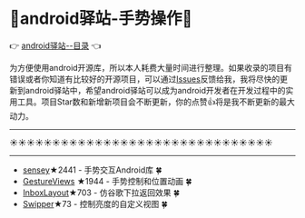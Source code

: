 # :running:android驿站-手势操作:running:
:point_right: [android驿站--目录](https://github.com/enChenging/android_posthouse) :point_left: 

为方便使用android开源库，所以本人耗费大量时间进行整理。如果收录的项目有错误或者你知道有比较好的开源项目，可以通过[Issues](https://github.com/enChenging/android_posthouse/issues)反馈给我，我将尽快的更新到android驿站中，希望android驿站可以成为android开发者在开发过程中的实用工具。项目Star数和新增新项目会不断更新，你的点赞:+1:将是我不断更新的最大动力。

<HR style="FILTER: progid:DXImageTransform.Microsoft.Shadow(color:#987cb9,direction:145,strength:15)" width="100%" color=#987cb9 SIZE=1>

:sunny::sunny::sunny::sunny::sunny::sunny::sunny::sunny::sunny::sunny::sunny::sunny::sunny::sunny::sunny::sunny::sunny::sunny::sunny::sunny::sunny::sunny::sunny::sunny::sunny::sunny::sunny::sunny::sunny::sunny::sunny:
<HR style="FILTER: progid:DXImageTransform.Microsoft.Shadow(color:#987cb9,direction:145,strength:15)" width="100%" color=#987cb9 SIZE=1>


- [sensey](https://github.com/nisrulz/sensey)★2441 - 手势交互Android库 :four_leaf_clover:
- [GestureViews](https://github.com/alexvasilkov/GestureViews) ★1944 - 手势控制和位置动画 :four_leaf_clover:
- [InboxLayout](https://github.com/zhaozhentao/InboxLayout)★703 - 仿谷歌下拉返回效果 :four_leaf_clover:
- [Swipper](https://github.com/mdg-iitr/Swipper)★73 - 控制亮度的自定义视图  :four_leaf_clover:


        
